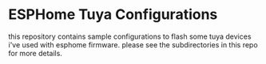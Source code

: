 # ESPHome Tuya Configurations

this repository contains sample configurations to flash some tuya devices i've used with esphome firmware.
please see the subdirectories in this repo for more details.
